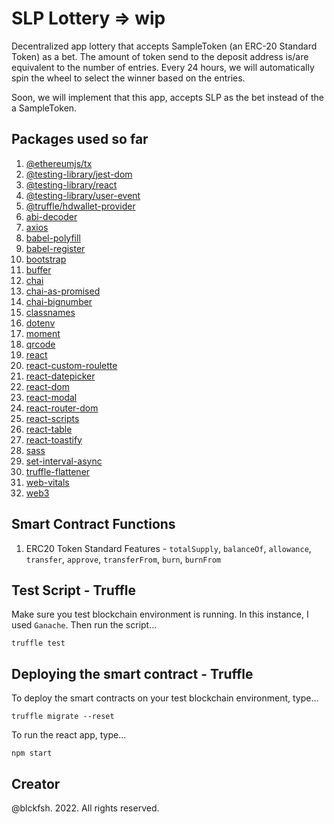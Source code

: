SLP Lottery => wip
===========

Decentralized app lottery that accepts SampleToken (an ERC-20 Standard Token) as a bet.
The amount of token send to the deposit address is/are equivalent to the number of entries.
Every 24 hours, we will automatically spin the wheel to select the winner based on the entries.

Soon, we will implement that this app, accepts SLP as the bet instead of the a SampleToken.

Packages used so far
--------------------
1. [@ethereumjs/tx](https://www.npmjs.com/package/@ethereumjs/tx)
1. [@testing-library/jest-dom](https://www.npmjs.com/package/@testing-library/jest-dom)
2. [@testing-library/react](https://www.npmjs.com/package/@testing-library/react)
3. [@testing-library/user-event](https://www.npmjs.com/package/@testing-library/user-event)
4. [@truffle/hdwallet-provider](https://www.npmjs.com/package/@truffle/hdwallet-provider)
5. [abi-decoder](https://www.npmjs.com/package/abi-decoder)
6. [axios](https://www.npmjs.com/package/axios)
7. [babel-polyfill](https://www.npmjs.com/package/babel-polyfill)
8. [babel-register](https://www.npmjs.com/package/babel-register)
9. [bootstrap](https://www.npmjs.com/package/bootstrap)
10. [buffer](https://www.npmjs.com/package/buffer)
11. [chai](https://www.npmjs.com/package/chai)
12. [chai-as-promised](https://www.npmjs.com/package/chai-as-promised)
13. [chai-bignumber](https://www.npmjs.com/package/chai-bignumber)
14. [classnames](https://www.npmjs.com/package/classnames)
15. [dotenv](https://www.npmjs.com/package/dotenv)
16. [moment](https://www.npmjs.com/package/moment)
17. [qrcode](https://www.npmjs.com/package/qrcode)
18. [react](https://www.npmjs.com/package/react)
19. [react-custom-roulette](https://www.npmjs.com/package/react-custom-roulette)
20. [react-datepicker](https://www.npmjs.com/package/react-datepicker)
21. [react-dom](https://www.npmjs.com/package/react-dom)
22. [react-modal](https://www.npmjs.com/package/react-modal)
23. [react-router-dom](https://www.npmjs.com/package/react-router-dom)
24. [react-scripts](https://www.npmjs.com/package/react-scripts)
25. [react-table](https://www.npmjs.com/package/react-table)
26. [react-toastify](https://www.npmjs.com/package/react-toastify)
27. [sass](https://www.npmjs.com/package/sass)
28. [set-interval-async](https://www.npmjs.com/package/set-interval-async)
29. [truffle-flattener](https://www.npmjs.com/package/truffle-flattener)
30. [web-vitals](https://www.npmjs.com/package/web-vitals)
30. [web3](https://www.npmjs.com/package/web3)

Smart Contract Functions
------------------------

1. ERC20 Token Standard Features - `totalSupply`, `balanceOf`, `allowance`, `transfer`, `approve`, `transferFrom`, `burn`, `burnFrom`

Test Script - Truffle
---------------------

Make sure you test blockchain environment is running. In this instance, I used `Ganache`. Then run the script...
```
truffle test
```

Deploying the smart contract - Truffle
--------------------------------------

To deploy the smart contracts on your test blockchain environment, type...
```
truffle migrate --reset
```

To run the react app, type...
```
npm start
```

Creator
-------
@blckfsh. 2022. All rights reserved.
